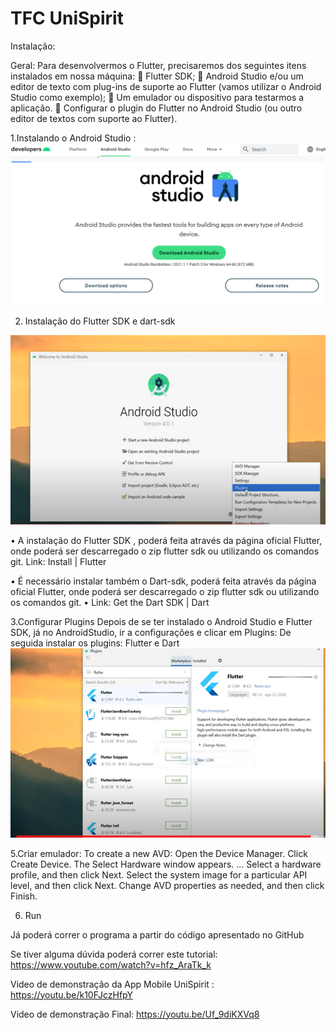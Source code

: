 # TFC UniSpirit
Instalação:

Geral:
Para desenvolvermos o Flutter, precisaremos dos seguintes itens instalados em nossa máquina:
	Flutter SDK;
	Android Studio e/ou um editor de texto com plug-ins de suporte ao Flutter (vamos utilizar o Android Studio como exemplo);
	Um emulador ou dispositivo para testarmos a aplicação.
	Configurar o plugin do Flutter no Android Studio (ou outro editor de textos com suporte ao Flutter).



1.Instalando o Android Studio :
![](im1.png?raw=true "Diagrama UML")


 




2. Instalação do Flutter SDK e dart-sdk

![](im2.png?raw=true "Diagrama UML")



•	A instalação do Flutter SDK , poderá feita através da página oficial Flutter, onde poderá ser descarregado o zip flutter sdk ou utilizando os comandos git.
            Link: Install | Flutter 

•	É necessário instalar também o Dart-sdk, poderá feita através da página oficial Flutter, onde poderá ser descarregado o zip flutter sdk ou utilizando os comandos git.
•	Link: Get the Dart SDK | Dart

3.Configurar Plugins
Depois de se ter instalado o Android Studio e Flutter SDK, já no AndroidStudio, ir a configurações e clicar em Plugins:
De seguida instalar os plugins: Flutter e Dart
![](im3.png?raw=true "Diagrama UML")


5.Criar emulador:
To create a new AVD:
Open the Device Manager.
Click Create Device. The Select Hardware window appears. ...
Select a hardware profile, and then click Next.
Select the system image for a particular API level, and then click Next.
Change AVD properties as needed, and then click Finish.





6. Run

Já poderá correr o programa a partir do código apresentado no GitHub

Se tiver alguma dúvida poderá correr este tutorial:  https://www.youtube.com/watch?v=hfz_AraTk_k


Video de demonstração da App Mobile UniSpirit :
https://youtu.be/k10FJczHfpY

Video de demonstração Final:
https://youtu.be/Uf_9diKXVq8


